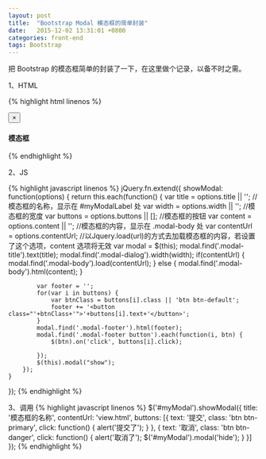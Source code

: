 ```yaml
---
layout: post
title:  "Bootstrap Modal 模态框的简单封装"
date:   2015-12-02 13:31:01 +0800
categories: front-end
tags: Bootstrap
---
```

把 Bootstrap 的模态框简单的封装了一下，在这里做个记录，以备不时之需。

<!-- more -->

1、HTML

{% highlight html linenos %}
<div class="modal fade" id="myModal" tabindex="-1" role="dialog" aria-labelledby="myModalLabel">
  <div class="modal-dialog">
    <div class="modal-content">
      <div class="modal-header">
        <button type="button" class="close" data-dismiss="modal" aria-label="Close"><span aria-hidden="true">&times;</span></button>
        <h4 class="modal-title" id="myModalLabel">模态框</h4>
      </div>
      <div class="modal-body">
      </div>
      <div class="modal-footer">
      </div>
    </div>
  </div>
</div>
{% endhighlight %}

2、JS

{% highlight javascript linenos %}
jQuery.fn.extend({
    showModal: function(options) {
        return this.each(function() {
            var title = options.title || ''; //模态框的名称，显示在 #myModalLabel 处
            var width = options.width || ''; //模态框的宽度
            var buttons = options.buttons || []; //模态框的按钮
            var content = options.content || ''; //模态框的内容，显示在 .modal-body 处
            var contentUrl = options.contentUrl; //以Jquery.load(url)的方式去加载模态框的内容，若设置了这个选项，content 选项将无效
            var modal = $(this);
            modal.find('.modal-title').text(title);
            modal.find('.modal-dialog').width(width);
            if(contentUrl) {
                modal.find('.modal-body').load(contentUrl);
            } else {
                modal.find('.modal-body').html(content);
            }

            var footer = '';
            for(var i in buttons) {
                var btnClass = buttons[i].class || 'btn btn-default';
                footer += '<button class="'+btnClass+'">'+buttons[i].text+'</button>';
            }
            modal.find('.modal-footer').html(footer);
            modal.find('.modal-footer button').each(function(i, btn) {
                $(btn).on('click', buttons[i].click);

            });
            $(this).modal("show");
        });
    }
});
{% endhighlight %}

3、调用
{% highlight javascript linenos %}
$('#myModal').showModal({
    title: '模态框的名称',
    contentUrl: 'view.html',
    buttons: [{
        text: '提交',
        class: 'btn btn-primary',
        click: function() {
            alert('提交了');
        }
    }, {
        text: '取消',
        class: 'btn btn-danger',
        click: function() {
            alert('取消了');
            $('#myModal').modal('hide');
        }
    }]
});
{% endhighlight %}